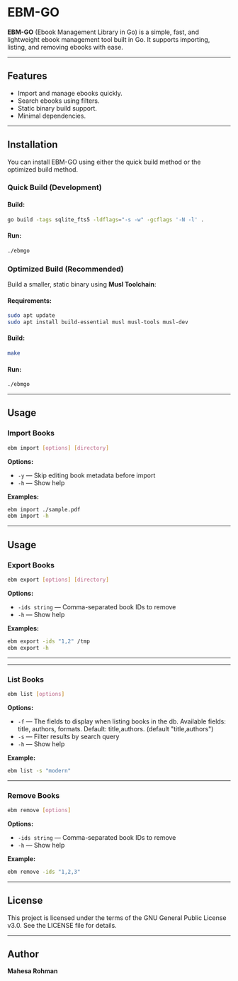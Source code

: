 # EBM-GO

**EBM-GO** (Ebook Management Library in Go) is a simple, fast, and lightweight ebook management tool built in Go. It supports importing, listing, and removing ebooks with ease.

----------

## Features

-   Import and manage ebooks quickly.
-   Search ebooks using filters.
-   Static binary build support.
-   Minimal dependencies.

----------

## Installation

You can install EBM-GO using either the quick build method or the optimized build method.

### Quick Build (Development)

#### Build:

```bash
go build -tags sqlite_fts5 -ldflags="-s -w" -gcflags '-N -l' .

```

#### Run:

```bash
./ebmgo

```

### Optimized Build (Recommended)

Build a smaller, static binary using **Musl Toolchain**:

#### Requirements:

```bash
sudo apt update
sudo apt install build-essential musl musl-tools musl-dev

```

#### Build:

```bash
make

```

#### Run:

```bash
./ebmgo

```

----------

## Usage

### Import Books

```bash
ebm import [options] [directory]

```

**Options:**

-   `-y` — Skip editing book metadata before import
-   `-h` — Show help

**Examples:**

```bash
ebm import ./sample.pdf
ebm import -h

```

----------

## Usage

### Export Books

```bash
ebm export [options] [directory]

```

**Options:**

-   `-ids string` — Comma-separated book IDs to remove
-   `-h` — Show help

**Examples:**

```bash
ebm export -ids "1,2" /tmp
ebm export -h

```

----------

----------

### List Books

```bash
ebm list [options]

```

**Options:**

-   `-f` — The fields to display when listing books in the db. Available fields: title, authors, formats. Default: title,authors. (default "title,authors")
-   `-s` — Filter results by search query
-   `-h` — Show help

**Example:**

```bash
ebm list -s "modern"

```

----------

### Remove Books

```bash
ebm remove [options]

```

**Options:**

-   `-ids string` — Comma-separated book IDs to remove
-   `-h` — Show help

**Example:**

```bash
ebm remove -ids "1,2,3"

```

----------

## License

This project is licensed under the terms of the GNU General Public License v3.0. See the LICENSE file for details.

----------

## Author

**Mahesa Rohman**
